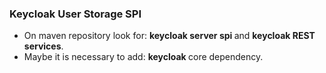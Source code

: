 ### Keycloak User Storage SPI  
  
* On maven repository look for: <b> keycloak server spi </b> and <b>keycloak REST services</b>.
* Maybe it is necessary to add: <b> keycloak </b> core dependency.



